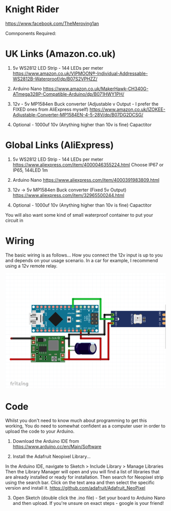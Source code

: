 # Knight Rider

https://www.facebook.com/TheMeroving1an

Comnponents Required:

# UK Links (Amazon.co.uk)

1) 5v WS2812 LED Strip - 144 LEDs per meter
https://www.amazon.co.uk/VIPMOON®-Individual-Addressable-WS2812B-Waterproof/dp/B07S2VPHZZ/

2) Arduino Nano
https://www.amazon.co.uk/MakerHawk-CH340G-ATmega328P-Compatible-Arduino/dp/B071HWY1PH/

3) 12v - 5v MP1584en Buck converter (Adjustable v Output - I prefer the FIXED ones from AliExpress myself)
https://www.amazon.co.uk/IZOKEE-Adjustable-Converter-MP1584EN-4-5-28V/dp/B07DG2DCSG/

4) Optional - 1000uf 10v (Anything higher than 10v is fine) Capactitor

# Global Links (AliExpress)

1) 5v WS2812 LED Strip - 144 LEDs per meter
https://www.aliexpress.com/item/4000046355224.html 
Choose IP67 or IP65, 144LED 1m

2) Arduino Nano
https://www.aliexpress.com/item/4000391983809.html

3) 12v -> 5v MP1584en Buck converter (Fixed 5v Output)
https://www.aliexpress.com/item/32965500244.html

4) Optional - 1000uf 10v (Anything higher than 10v is fine) Capactitor

You will also want some kind of small waterproof container to put your circuit in

# Wiring
The basic wiring is as follows... How you connect the 12v input is up to you and depends on your usage scenario.
In a car for example, I recommend using a 12v remote relay.

![Wiring](https://raw.githubusercontent.com/IAmOrion/KnightRider/master/wiring.png)

# Code
Whilst you don't need to know much about programming to get this working, You do need to somewhat confident as a computer user in order to upload the code to your Arduino.  

1) Download the Arduino IDE from https://www.arduino.cc/en/Main/Software 

2) Install the Adafruit Neopixel Library...

In the Arduino IDE, navigate to Sketch > Include Library > Manage Libraries
Then the Library Manager will open and you will find a list of libraries that are already installed or ready for installation.
Then search for Neopixel strip using the search bar.
Click on the text area and then select the specific version and install it.
https://github.com/adafruit/Adafruit_NeoPixel

3) Open Sketch (double click the .ino file) - Set your board to Arduino Nano and then upload.
If you're unsure on exact steps - google is your friend!
